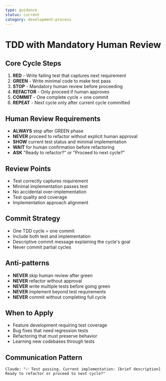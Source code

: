 ```yaml
---
type: guidance
status: current
category: development-process
---
```


# TDD with Mandatory Human Review

## Core Cycle Steps
1. **RED** - Write failing test that captures next requirement
2. **GREEN** - Write minimal code to make test pass
3. **STOP** - Mandatory human review before proceeding
4. **REFACTOR** - Only proceed if human approves
5. **COMMIT** - One complete cycle = one commit
6. **REPEAT** - Next cycle only after current cycle committed

## Human Review Requirements
- **ALWAYS** stop after GREEN phase
- **NEVER** proceed to refactor without explicit human approval
- **SHOW** current test status and minimal implementation
- **WAIT** for human confirmation before refactoring
- **ASK** "Ready to refactor?" or "Proceed to next cycle?"

## Review Points
- Test correctly captures requirement
- Minimal implementation passes test
- No accidental over-implementation
- Test quality and coverage
- Implementation approach alignment

## Commit Strategy
- One TDD cycle = one commit
- Include both test and implementation
- Descriptive commit message explaining the cycle's goal
- Never commit partial cycles

## Anti-patterns
- **NEVER** skip human review after green
- **NEVER** refactor without approval
- **NEVER** write multiple tests before going green
- **NEVER** implement beyond test requirements
- **NEVER** commit without completing full cycle

## When to Apply
- Feature development requiring test coverage
- Bug fixes that need regression tests
- Refactoring that must preserve behavior
- Learning new codebases through tests

## Communication Pattern
```
Claude: "✅ Test passing. Current implementation: [brief description]
Ready to refactor or proceed to next cycle?"